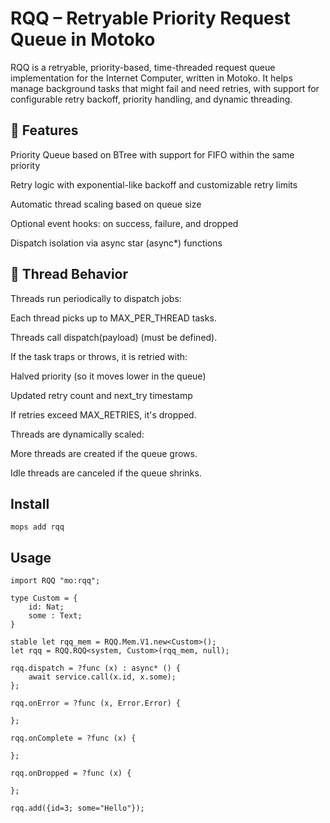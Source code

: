 # RQQ – Retryable Priority Request Queue in Motoko
RQQ is a retryable, priority-based, time-threaded request queue implementation for the Internet Computer, written in Motoko. It helps manage background tasks that might fail and need retries, with support for configurable retry backoff, priority handling, and dynamic threading.

## 🚀 Features
Priority Queue based on BTree with support for FIFO within the same priority

Retry logic with exponential-like backoff and customizable retry limits

Automatic thread scaling based on queue size

Optional event hooks: on success, failure, and dropped

Dispatch isolation via async star (async*) functions

## 🧵 Thread Behavior
Threads run periodically to dispatch jobs:

Each thread picks up to MAX_PER_THREAD tasks.

Threads call dispatch(payload) (must be defined).

If the task traps or throws, it is retried with:

Halved priority (so it moves lower in the queue)

Updated retry count and next_try timestamp

If retries exceed MAX_RETRIES, it's dropped.

Threads are dynamically scaled:

More threads are created if the queue grows.

Idle threads are canceled if the queue shrinks.



## Install
```
mops add rqq
```

## Usage
```motoko
import RQQ "mo:rqq";

type Custom = {
    id: Nat;
    some : Text;
}

stable let rqq_mem = RQQ.Mem.V1.new<Custom>();
let rqq = RQQ.RQQ<system, Custom>(rqq_mem, null);

rqq.dispatch = ?func (x) : async* () {
    await service.call(x.id, x.some);
};

rqq.onError = ?func (x, Error.Error) {

};

rqq.onComplete = ?func (x) {

};

rqq.onDropped = ?func (x) {

};

rqq.add({id=3; some="Hello"});


```
